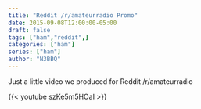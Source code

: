 ```yaml
---
title: "Reddit /r/amateurradio Promo"
date: 2015-09-08T12:00:00-05:00
draft: false
tags: ["ham","reddit",]
categories: ["ham"]
series: ["ham"]
author: "N3BBQ"
---
```


Just a little video we produced for Reddit /r/amateurradio

{{< youtube szKe5m5HOaI >}}
